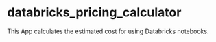 # databricks_pricing_calculator
This App calculates the estimated cost for using Databricks notebooks.
